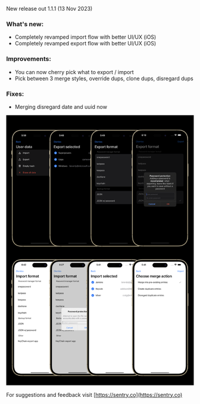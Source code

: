 New release out 1.1.1 (13 Nov 2023)<!--more-->

### What's new:
- Completely revamped import flow with better UI/UX (iOS)
- Completely revamped export flow with better UI/UX (iOS)

### Improvements:
- You can now cherry pick what to export / import
- Pick between 3 merge styles, override dups, clone dups, disregard dups

### Fixes:
- Merging disregard date and uuid now 

<img alt="img" src="/assets/images/blog/111.png" onload="this.width*=0.25">

For suggestions and feedback visit [https://sentry.co](https://sentry.co)

